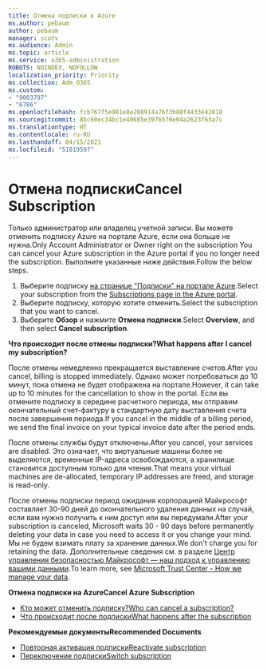 ```yaml
---
title: Отмена подписки в Azure
ms.author: pebaum
author: pebaum
manager: scotv
ms.audience: Admin
ms.topic: article
ms.service: o365-administration
ROBOTS: NOINDEX, NOFOLLOW
localization_priority: Priority
ms.collection: Adm_O365
ms.custom:
- "9003797"
- "6786"
ms.openlocfilehash: fcb767f5e981e8e208914a76f3b88f4433e42818
ms.sourcegitcommit: 8bc60ec34bc1e40685e3976576e04a2623f63a7c
ms.translationtype: HT
ms.contentlocale: ru-RU
ms.lasthandoff: 04/15/2021
ms.locfileid: "51819597"
---
```

# <a name="cancel-subscription"></a><span data-ttu-id="a2e0a-102">Отмена подписки</span><span class="sxs-lookup"><span data-stu-id="a2e0a-102">Cancel Subscription</span></span>

<span data-ttu-id="a2e0a-103">Только администратор или владелец учетной записи. Вы можете отменить подписку Azure на портале Azure, если она больше не нужна.</span><span class="sxs-lookup"><span data-stu-id="a2e0a-103">Only Account Administrator or Owner right on the subscription You can cancel your Azure subscription in the Azure portal if you no longer need the subscription.</span></span> <span data-ttu-id="a2e0a-104">Выполните указанные ниже действия.</span><span class="sxs-lookup"><span data-stu-id="a2e0a-104">Follow the below steps.</span></span>

1. <span data-ttu-id="a2e0a-105">Выберите подписку [на странице "Подписки" на портале Azure](https://portal.azure.com/#blade/Microsoft_Azure_Billing/SubscriptionsBlade).</span><span class="sxs-lookup"><span data-stu-id="a2e0a-105">Select your subscription from the [Subscriptions page in the Azure portal](https://portal.azure.com/#blade/Microsoft_Azure_Billing/SubscriptionsBlade).</span></span>
2. <span data-ttu-id="a2e0a-106">Выберите подписку, которую хотите отменить.</span><span class="sxs-lookup"><span data-stu-id="a2e0a-106">Select the subscription that you want to cancel.</span></span>
3. <span data-ttu-id="a2e0a-107">Выберите **Обзор** и нажмите **Отмена подписки**.</span><span class="sxs-lookup"><span data-stu-id="a2e0a-107">Select **Overview**, and then select **Cancel subscription**.</span></span>

<span data-ttu-id="a2e0a-108">**Что происходит после отмены подписки?**</span><span class="sxs-lookup"><span data-stu-id="a2e0a-108">**What happens after I cancel my subscription?**</span></span>

<span data-ttu-id="a2e0a-109">После отмены немедленно прекращается выставление счетов.</span><span class="sxs-lookup"><span data-stu-id="a2e0a-109">After you cancel, billing is stopped immediately.</span></span> <span data-ttu-id="a2e0a-110">Однако может потребоваться до 10 минут, пока отмена не будет отображена на портале.</span><span class="sxs-lookup"><span data-stu-id="a2e0a-110">However, it can take up to 10 minutes for the cancellation to show in the portal.</span></span> <span data-ttu-id="a2e0a-111">Если вы отмените подписку в середине расчетного периода, мы отправим окончательный счет-фактуру в стандартную дату выставления счета после завершения периода.</span><span class="sxs-lookup"><span data-stu-id="a2e0a-111">If you cancel in the middle of a billing period, we send the final invoice on your typical invoice date after the period ends.</span></span>

<span data-ttu-id="a2e0a-112">После отмены службы будут отключены.</span><span class="sxs-lookup"><span data-stu-id="a2e0a-112">After you cancel, your services are disabled.</span></span> <span data-ttu-id="a2e0a-113">Это означает, что виртуальные машины более не выделяются, временные IP-адреса освобождаются, а хранилище становится доступным только для чтения.</span><span class="sxs-lookup"><span data-stu-id="a2e0a-113">That means your virtual machines are de-allocated, temporary IP addresses are freed, and storage is read-only.</span></span>

<span data-ttu-id="a2e0a-114">После отмены подписки период ожидания корпорацией Майкрософт составляет 30-90 дней до окончательного удаления данных на случай, если вам нужно получить к ним доступ или вы передумали.</span><span class="sxs-lookup"><span data-stu-id="a2e0a-114">After your subscription is canceled, Microsoft waits 30 - 90 days before permanently deleting your data in case you need to access it or you change your mind.</span></span> <span data-ttu-id="a2e0a-115">Мы не будем взимать плату за хранение данных.</span><span class="sxs-lookup"><span data-stu-id="a2e0a-115">We don't charge you for retaining the data.</span></span> <span data-ttu-id="a2e0a-116">Дополнительные сведения см. в разделе [Центр управления безопасностью Майкрософт — наш подход к управлению вашими данными](https://go.microsoft.com/fwLink/p/?LinkID=822930&clcid=0x409).</span><span class="sxs-lookup"><span data-stu-id="a2e0a-116">To learn more, see [Microsoft Trust Center - How we manage your data](https://go.microsoft.com/fwLink/p/?LinkID=822930&clcid=0x409).</span></span>

<span data-ttu-id="a2e0a-117">**Отмена подписки на Azure**</span><span class="sxs-lookup"><span data-stu-id="a2e0a-117">**Cancel Azure Subscription**</span></span>

- [<span data-ttu-id="a2e0a-118">Кто может отменить подписку?</span><span class="sxs-lookup"><span data-stu-id="a2e0a-118">Who can cancel a subscription?</span></span>](https://docs.microsoft.com/azure/billing/billing-how-to-cancel-azure-subscription?WT.mc_id=Portal-Microsoft_Azure_Support#who-can-cancel-a-subscription)
- [<span data-ttu-id="a2e0a-119">Что происходит после подписки</span><span class="sxs-lookup"><span data-stu-id="a2e0a-119">What happens after the subscription</span></span>](https://docs.microsoft.com/azure/billing/billing-how-to-cancel-azure-subscription?WT.mc_id=Portal-Microsoft_Azure_Support#what-happens-after-i-cancel-my-subscription)

<span data-ttu-id="a2e0a-120">**Рекомендуемые документы**</span><span class="sxs-lookup"><span data-stu-id="a2e0a-120">**Recommended Documents**</span></span>

- [<span data-ttu-id="a2e0a-121">Повторная активация подписки</span><span class="sxs-lookup"><span data-stu-id="a2e0a-121">Reactivate subscription</span></span>](https://docs.microsoft.com/azure/billing/billing-how-to-cancel-azure-subscription?WT.mc_id=Portal-Microsoft_Azure_Support#reactivate-subscription)
- [<span data-ttu-id="a2e0a-122">Переключение подписки</span><span class="sxs-lookup"><span data-stu-id="a2e0a-122">Switch subscription</span></span>](https://docs.microsoft.com/azure/billing/billing-how-to-switch-azure-offer?WT.mc_id=Portal-Microsoft_Azure_Support)